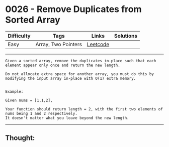 # 0026 - Remove Duplicates from Sorted Array

Difficulty  | Tags | Links | Solutions
----------- | ---- | ----- | -----
Easy | Array, Two Pointers | [Leetcode](https://leetcode.com/problems/remove-duplicates-from-sorted-array/description/) |


-----------

```
Given a sorted array, remove the duplicates in-place such that each element appear only once and return the new length.

Do not allocate extra space for another array, you must do this by modifying the input array in-place with O(1) extra memory.


Example:

Given nums = [1,1,2],

Your function should return length = 2, with the first two elements of nums being 1 and 2 respectively.
It doesn't matter what you leave beyond the new length.
```

-----------

## Thought:
